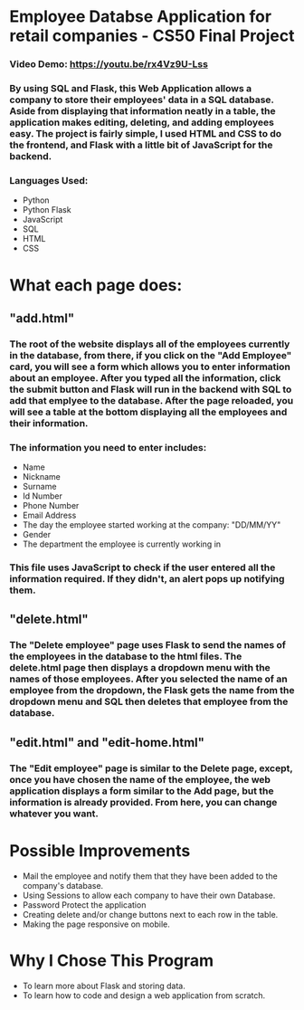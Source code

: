 # Employee Databse Application for retail companies - CS50 Final Project
### Video Demo:  https://youtu.be/rx4Vz9U-Lss

### By using SQL and Flask, this Web Application allows a company to store their employees' data in a SQL database.  Aside from displaying that information neatly in a table, the application makes editing, deleting, and adding employees easy. The project is fairly simple, I used HTML and CSS to do the frontend, and Flask with a little bit of JavaScript for the backend.

### Languages Used:
* Python
* Python Flask
* JavaScript
* SQL
* HTML
* CSS

# What each page does:

## **"add.html"**
### The root of the website displays all of the employees currently in the database, from there, if you click on the "Add Employee" card, you will see a form which allows you to enter information about an employee. After you typed all the information, click the submit button and Flask will run in the backend with SQL to add that emplyee to the database. After the page reloaded, you will see a table at the bottom displaying all the employees and their information.
### The information you need to enter includes:
* Name
* Nickname
* Surname
* Id Number
* Phone Number
* Email Address
* The day the employee started working at the company: "DD/MM/YY"
* Gender
* The department the employee is currently working in

### This file uses JavaScript to check if the user entered all the information required. If they didn't, an alert pops up notifying them.


## **"delete.html"**

### The "Delete employee" page uses Flask to send the names of the employees in the database to the html files. The **delete.html** page then displays a dropdown menu with the names of those employees. After you selected the name of an employee from the dropdown, the Flask gets the name from the dropdown menu and SQL then deletes that employee from the database.

## **"edit.html" and "edit-home.html"**
### The "Edit employee" page is similar to the Delete page, except, once you have chosen the name of the employee, the web application displays a form similar to the Add page, but the information is already provided. From here, you can change whatever you want.

# Possible Improvements
* Mail the employee and notify them that they have been added to the company's database.
* Using Sessions to allow each company to have their own Database.
* Password Protect the application
* Creating delete and/or change buttons next to each row in the table.
* Making the page responsive on mobile.

# Why I Chose This Program
* To learn more about Flask and storing data.
* To learn how to code and design a web application from scratch.
